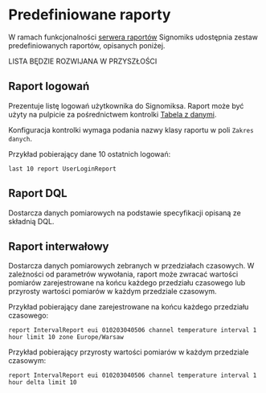 # Predefiniowane raporty

W ramach funkcjonalności [serwera raportów](/administration/report_server.md) Signomiks udostępnia zestaw predefiniowanych raportów, opisanych poniżej.

LISTA BĘDZIE ROZWIJANA W PRZYSZŁOŚCI

## Raport logowań

Prezentuje listę logowań użytkownika do Signomiksa.
Raport może być użyty na pulpicie za pośrednictwem kontrolki [Tabela z danymi](/features/dashboards/widget-report.md).

Konfiguracja kontrolki wymaga podania nazwy klasy raportu w poli `Zakres danych`.

Przykład pobierający dane 10 ostatnich logowań:

```
last 10 report UserLoginReport
```

## Raport DQL

Dostarcza danych pomiarowych na podstawie specyfikacji opisaną ze składnią DQL.

## Raport interwałowy

Dostarcza danych pomiarowych zebranych w przedziałach czasowych. W zależności od parametrów wywołania, raport może zwracać wartości pomiarów zarejestrowane na końcu każdego przedziału czasowego lub przyrosty wartości pomiarów w każdym przedziale czasowym.

Przykład pobierający dane zarejestrowane na końcu każdego przedziału czasowego:

```
report IntervalReport eui 010203040506 channel temperature interval 1 hour limit 10 zone Europe/Warsaw
```

Przykład pobierający przyrosty wartości pomiarów w każdym przedziale czasowym:

```
report IntervalReport eui 010203040506 channel temperature interval 1 hour delta limit 10